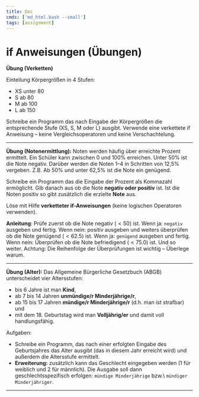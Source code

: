 ```yaml
---
title: Doc
cmds: ['md_html.bash --small']
tags: [assignment]
---
```


# if Anweisungen (Übungen)

**Übung (Verketten)**

Einteilung Körpergrößen in 4 Stufen:

- XS unter 80
- S ab 80
- M ab 100
- L ab 150

Schreibe ein Programm das nach Eingabe der Körpergrößen die entsprechende Stufe (XS, S, M oder L) ausgibt. Verwende eine verkettete if Anweisung – keine Vergleichsoperatoren und keine Verschachtelung.

---

**Übung (Notenermittlung):**
Noten werden häufig über erreichte Prozent ermittelt. Ein Schüler kann zwischen 0 und 100% erreichen. Unter 50% ist die Note negativ. Darüber werden die Noten 1–4 in Schritten von 12,5% vergeben. Z.B. Ab 50% und unter 62,5% ist die Note ein genügend.

Schreibe ein Programm das die Eingabe der Prozent als Kommazahl ermöglicht. Gib danach aus ob die Note **negativ oder positiv** ist. Ist die Noten positiv so gibt zusätzlich die erzielte **Note** aus.

Löse mit Hilfe **verketteter if-Anweisungen** (keine logischen Operatoren verwenden).

**Anleitung**: Prüfe zuerst ob die Note negativ ($<50$) ist. Wenn ja: `negativ` ausgeben und fertig. Wenn nein: positiv ausgeben und weiters überprüfen ob die Note genügend ($<62.5$) ist. Wenn ja:  `genügend` ausgeben und fertig. Wenn nein: Überprüfen ob die Note befriedigend ($<75.0$) ist. Und so weiter. Achtung: Die Reihenfolge der Überprüfungen ist wichtig – Überlege warum.



---

**Übung (Alter):**
Das Allgemeine Bürgerliche Gesetzbuch (ABGB) unterscheidet vier Altersstufen:

- bis 6 Jahre ist man **Kind**,
- ab 7 bis 14 Jahren **unmündige/r Minderjährige/r**,
- ab 15 bis 17 Jahren **mündige/r Minderjährige/r** (d.h. man ist strafbar) und
- mit dem 18. Geburtstag wird man **Volljährig/er** und damit voll handlungsfähig.

Aufgaben:

- Schreibe ein Programm, das nach einer erfolgten Eingabe des Geburtsjahres das Alter ausgibt (das in diesem Jahr erreicht wird) und außerdem die Altersstufe ermittelt. 
- **Erweiterung:** zusätzlich kann das Geschlecht eingegeben werden (1 für weiblich und 2 für männlich).
Die Ausgabe soll dann geschlechtsspezifisch erfolgen: 
`mündige Minderjährige` bzw.\ `mündiger Minderjähriger`.



---

